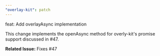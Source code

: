 ```yaml
---
"overlay-kit": patch
---
```


feat: Add overlayAsync implementation

This change implements the openAsync method for overly-kit's promise support discussed in #47.

**Related Issue:** Fixes #47 
